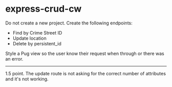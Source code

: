 # express-crud-cw

Do not create a new project. Create the following endpoints:
- Find by Crime Street ID
- Update location
- Delete by persistent_id

Style a Pug view so the user know their request when through or there was an error.
<hr>
1.5 point. The update route is not asking for the correct number of attributes and it's not working.